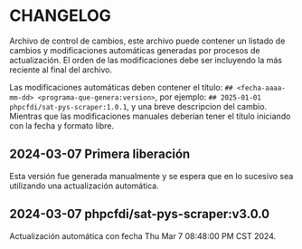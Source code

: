 # CHANGELOG

Archivo de control de cambios, este archivo puede contener un listado de cambios y modificaciones automáticas generadas por procesos de actualización. El orden de las modificaciones debe ser incluyendo la más reciente al final del archivo.

Las modificaciones automáticas deben contener el título: `## <fecha-aaaa-mm-dd> <programa-que-genera:version>`, por ejemplo: `## 2025-01-01 phpcfdi/sat-pys-scraper:1.0.1`, y una breve descripcion del cambio. Mientras que las modificaciones manuales deberían tener el título iniciando con la fecha y formato libre.

## 2024-03-07 Primera liberación

Esta versión fue generada manualmente y se espera que en lo sucesivo sea utilizando una actualización automática.

## 2024-03-07 phpcfdi/sat-pys-scraper:v3.0.0 

Actualización automática con fecha Thu Mar  7 08:48:00 PM CST 2024.
